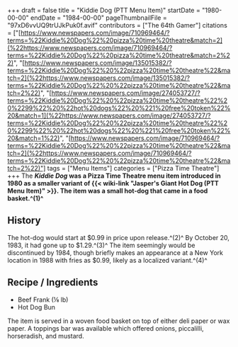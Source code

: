 +++
draft = false
title = "Kiddie Dog (PTT Menu Item)"
startDate = "1980-00-00"
endDate = "1984-00-00"
pageThumbnailFile = "97xD6vvUQ9trUJkPuk0f.avif"
contributors = ["The 64th Gamer"]
citations = ["[https://www.newspapers.com/image/710969464/?terms=%22Kiddie%20Dog%22%20pizza%20time%20theatre&match=2](%22https://www.newspapers.com/image/710969464/?terms=%22Kiddie%20Dog%22%20pizza%20time%20theatre&match=2%22)", "[https://www.newspapers.com/image/135015382/?terms=%22Kiddie%20Dog%22%20%22pizza%20time%20theatre%22&match=2](%22https://www.newspapers.com/image/135015382/?terms=%22Kiddie%20Dog%22%20%22pizza%20time%20theatre%22&match=2%22)", "[https://www.newspapers.com/image/274053727/?terms=%22Kiddie%20Dog%22%20%22pizza%20time%20theatre%22%20%2299%22%20%22hot%20dogs%22%20%221%20free%20token%22%20&match=1](%22https://www.newspapers.com/image/274053727/?terms=%22Kiddie%20Dog%22%20%22pizza%20time%20theatre%22%20%2299%22%20%22hot%20dogs%22%20%221%20free%20token%22%20&match=1%22)", "[https://www.newspapers.com/image/710969464/?terms=%22Kiddie%20Dog%22%20%22pizza%20time%20theatre%22&match=2](%22https://www.newspapers.com/image/710969464/?terms=%22Kiddie%20Dog%22%20%22pizza%20time%20theatre%22&match=2%22)"]
tags = ["Menu Items"]
categories = ["Pizza Time Theatre"]
+++
The ***Kiddie Dog* was a Pizza Time Theatre menu item introduced in 1980 as a smaller variant of {{< wiki-link "Jasper's Giant Hot Dog (PTT Menu Item)" >}}.
The item was a small hot-dog that came in a food basket.^(1)^**

## History

The hot-dog would start at $0.99 in price upon release.^(2)^ By October 20, 1983, it had gone up to $1.29.^(3)^ The item seemingly would be discontinued by 1984, though briefly makes an appearance at a New York location in 1988 with fries as $0.99, likely as a localized variant.^(4)^

## Recipe / Ingredients

- Beef Frank (⅛ lb)
- Hot Dog Bun

The item is served in a woven food basket on top of either deli paper or wax paper. A toppings bar was available which offered onions, piccalilli, horseradish, and mustard.
